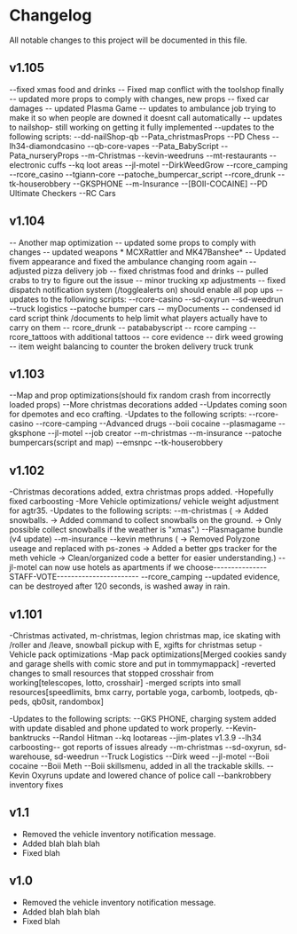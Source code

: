 # Changelog    
All notable changes to this project will be documented in this file.
## v1.105
--fixed xmas food and drinks
-- Fixed map conflict with the toolshop finally
-- updated more props to comply with changes, new props
-- fixed car damages
-- updated Plasma Game
-- updates to ambulance job trying to make it so when people are downed it doesnt call automatically
-- updates to nailshop- still working on getting it fully implemented
--updates to the following scripts:
  --dd-nailShop-qb
  --Pata_christmasProps
  --PD Chess
  --lh34-diamondcasino
  --qb-core-vapes
  --Pata_BabyScript
  --Pata_nurseryProps
  --m-Christmas
  --kevin-weedruns
  --mt-restaurants
  --electronic cuffs
  --kq loot areas
  --jl-motel
  --DirkWeedGrow
  --rcore_camping
  --rcore_casino
  --tgiann-core
  --patoche_bumpercar_script
  --rcore_drunk
  --tk-houserobbery
  --GKSPHONE
  --m-Insurance
  --[BOII-COCAINE]
  --PD Ultimate Checkers
  --RC Cars

## v1.104
-- Another map optimization
-- updated some props to comply with changes
-- updated weapons * MCXRattler and MK47Banshee*
-- Updated fivem appearance and fixed the ambulance changing room again
-- adjusted pizza delivery job
-- fixed christmas food and drinks
-- pulled crabs to try to figure out the issue
-- minor trucking xp adjustments
-- fixed dispatch notification system (/togglealerts on) should enable all pop ups
--updates to the following scripts:
  --rcore-casino
  --sd-oxyrun
  --sd-weedrun
  --truck logistics
  --patoche bumper cars
  -- myDocuments -- condensed id card script think /documents to help limit what players actually have to carry on them
  -- rcore_drunk
  -- patababyscript
  -- rcore camping
  -- rcore_tattoos with additional tattoos
  -- core evidence
  -- dirk weed growing
  -- item weight balancing to counter the broken delivery truck trunk
  
  
## v1.103
--Map and prop optimizations(should fix random crash from incorrectly loaded props)
--More christmas decorations added
--Updates coming soon for dpemotes and eco crafting.
-Updates to the following scripts:
  --rcore-casino
  --rcore-camping
  --Advanced drugs
  --boii cocaine
  --plasmagame
  --gksphone
  --jl-motel
  --job creator
  --m-christmas
  --m-insurance
  --patoche bumpercars(script and map)
  --emsnpc
  --tk-houserobbery
## v1.102
-Christmas decorations added, extra christmas props added.
-Hopefully fixed carboosting
-More Vehicle optimizations/ vehicle weight adjustment for agtr35.
-Updates to the following scripts:
  --m-christmas (
    -> Added snowballs.
    -> Added command to collect snowballs on the ground.
    -> Only possible collect snowballs if the weather is "xmas".)
  --Plasmagame bundle (v4 update)
  --m-insurance
  --kevin methruns (
    -> Removed Polyzone useage and replaced with ps-zones
    -> Added a better gps tracker for the meth vehicle
    -> Clean/organized code a better for easier understanding.)
  --jl-motel can now use hotels as apartments if we choose---------------STAFF-VOTE-----------------------
  --rcore_camping 
  --updated evidence, can be destroyed after 120 seconds, is washed away in rain.
## v1.101
-Christmas activated, m-christmas, legion christmas map, ice skating with /roller and /leave, snowball pickup with E, xgifts for christmas setup
-Vehicle pack optimizations
-Map pack optimizations[Merged cookies sandy and garage shells with comic store and put in tommymappack]
-reverted changes to small resources that stopped crosshair from working[telescopes, lotto, crosshair]
-merged scripts into small resources[speedlimits, bmx carry, portable yoga, carbomb, lootpeds, qb-peds, qb0sit, randombox]

-Updates to the following scripts:
  --GKS PHONE, charging system added with update disabled and phone updated to work properly.
  --Kevin-banktrucks
  --Randol Hitman
  --kq lootareas
  --jim-plates v1.3.9
  --lh34 carboosting-- got reports of issues already
  --m-christmas
  --sd-oxyrun, sd-warehouse, sd-weedrun
  --Truck Logistics
  --Dirk weed
  --jl-motel
  --Boii cocaine
  --Boii Meth
  --Boii skillsmenu, added in all the trackable skills.
  --Kevin Oxyruns update and lowered chance of police call
  --bankrobbery inventory fixes
## v1.1
- Removed the vehicle inventory notification message.
- Added blah blah blah
- Fixed blah 

## v1.0
- Removed the vehicle inventory notification message.
- Added blah blah blah
- Fixed blah 
